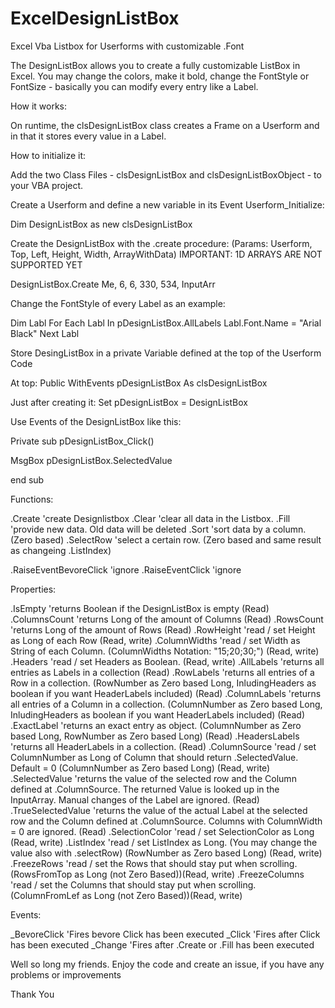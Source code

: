 # ExcelDesignListBox
Excel Vba Listbox for Userforms with customizable .Font

The DesignListBox allows you to create a fully customizable ListBox in Excel. You may change the colors, make it bold,
change the FontStyle or FontSize - basically you can modify every entry like a Label. 

How it works: 

  On runtime, the clsDesignListBox class creates a Frame on a Userform and in that it stores every value in a Label. 

How to initialize it:

  Add the two Class Files - clsDesignListBox and clsDesignListBoxObject - to your VBA project. 

  Create a Userform and define a new variable in its Event Userform_Initialize:

  Dim DesignListBox as new clsDesignListBox

  Create the DesignListBox with the .create procedure:
  (Params: Userform, Top, Left, Height, Width, ArrayWithData)
  IMPORTANT: 1D ARRAYS ARE NOT SUPPORTED YET

  DesignListBox.Create Me, 6, 6, 330, 534, InputArr
  
  Change the FontStyle of every Label as an example:
  
  Dim Labl
  For Each Labl In pDesignListBox.AllLabels
      Labl.Font.Name = "Arial Black"
  Next Labl
  
  Store DesingListBox in a private Variable defined at the top of the Userform Code
  
  At top:
  Public WithEvents pDesignListBox As clsDesignListBox
  
  Just after creating it:
  Set pDesignListBox = DesignListBox
  
  Use Events of the DesignListBox like this:
  
  Private sub pDesignListBox_Click()
  
  MsgBox pDesignListBox.SelectedValue
 
  end sub
  
Functions:
  
  .Create                 'create Designlistbox
  .Clear                  'clear all data in the Listbox. 
  .Fill                   'provide new data. Old data will be deleted
  .Sort                   'sort data by a column. (Zero based)
  .SelectRow              'select a certain row. (Zero based and same result as changeing .ListIndex)
  
  .RaiseEventBevoreClick  'ignore
  .RaiseEventClick        'ignore
    
Properties:
  
  .IsEmpty                'returns Boolean if the DesignListBox is empty (Read) 
  .ColumnsCount           'returns Long of the amount of Columns (Read)
  .RowsCount              'returns Long of the amount of Rows (Read)
  .RowHeight              'read / set Height as Long of each Row (Read, write)
  .ColumnWidths           'read / set Width as String of each Column. (ColumnWidths Notation: "15;20;30;") (Read, write)
  .Headers                'read / set Headers as Boolean. (Read, write)
  .AllLabels              'returns all entries as Labels in a collection (Read)
  .RowLabels              'returns all entries of a Row in a collection. (RowNumber as Zero based Long, InludingHeaders as boolean if you want HeaderLabels included) (Read)
  .ColumnLabels           'returns all entries of a Column in a collection. (ColumnNumber as Zero based Long, InludingHeaders as boolean if you want HeaderLabels included) (Read)
  .ExactLabel             'returns an exact entry as object. (ColumnNumber as Zero based Long, RowNumber as Zero based Long) (Read)
  .HeadersLabels          'returns all HeaderLabels in a collection. (Read)
  .ColumnSource           'read / set ColumnNumber as Long of Column that should return .SelectedValue. Default = 0 (ColumnNumber as Zero based Long) (Read, write)
  .SelectedValue          'returns the value of the selected row and the Column defined at .ColumnSource. The returned Value is looked up in the InputArray. Manual changes of the Label are ignored. (Read)
  .TrueSelectedValue      'returns the value of the actual Label at the selected row and the Column defined at .ColumnSource. Columns with ColumnWidth = 0 are ignored. (Read)
  .SelectionColor         'read / set SelectionColor as Long (Read, write)
  .ListIndex              'read / set ListIndex as Long. (You may change the value also with .selectRow) (RowNumber as Zero based Long) (Read, write)
  .FreezeRows             'read / set the Rows that should stay put when scrolling. (RowsFromTop as Long (not Zero Based))(Read, write)
  .FreezeColumns          'read / set the Columns that should stay put when scrolling. (ColumnFromLef as Long (not Zero Based))(Read, write)
  
Events:
  
  _BevoreClick            'Fires bevore Click has been executed
  _Click                  'Fires after Click has been executed
  _Change                 'Fires after .Create or .Fill has been executed
  
Well so long my friends. Enjoy the code and create an issue, if you have any problems or improvements

Thank You
  
  

